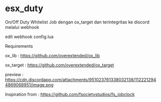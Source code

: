 # esx_duty
On/Off Duty Whitelist Job dengan ox_target dan terintegritas ke discord melalui webhook

edit webhook config.lua

Requirements

ox_lib :
https://github.com/overextended/ox_lib

ox_target :
https://github.com/overextended/ox_target

preview : https://cdn.discordapp.com/attachments/951023761338032138/1122212944869068951/image.png

Inspiration from :
https://github.com/fsocietystudios/fs_jobclock
